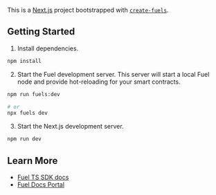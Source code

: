 This is a [Next.js](https://nextjs.org/) project bootstrapped with [`create-fuels`](https://github.com/fuellabs/fuels-ts).

## Getting Started

1. Install dependencies.

```bash
npm install
```

2. Start the Fuel development server. This server will start a local Fuel node and provide hot-reloading for your smart contracts.

```bash
npm run fuels:dev

# or
npx fuels dev
```

3. Start the Next.js development server.

```bash
npm run dev
```

## Learn More

- [Fuel TS SDK docs](https://fuellabs.github.io/fuels-ts/)
- [Fuel Docs Portal](https://docs.fuel.network/)
